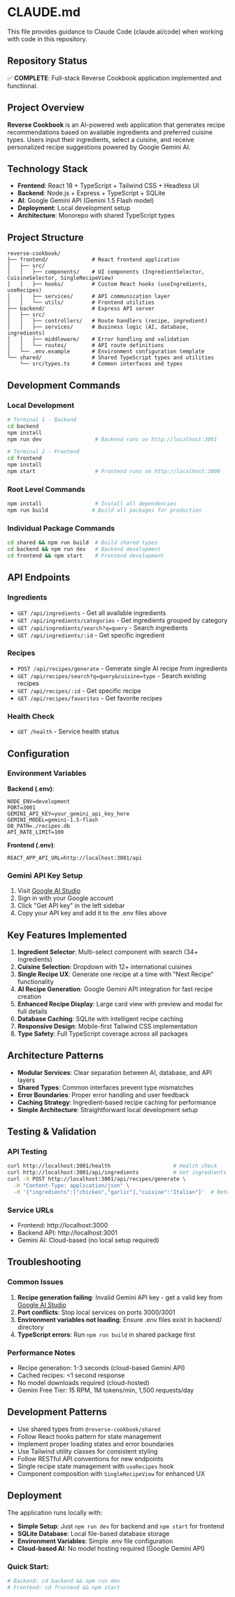 # CLAUDE.md

This file provides guidance to Claude Code (claude.ai/code) when working with code in this repository.

## Repository Status

✅ **COMPLETE**: Full-stack Reverse Cookbook application implemented and functional.

## Project Overview

**Reverse Cookbook** is an AI-powered web application that generates recipe recommendations based on available ingredients and preferred cuisine types. Users input their ingredients, select a cuisine, and receive personalized recipe suggestions powered by Google Gemini AI.

## Technology Stack

- **Frontend**: React 18 + TypeScript + Tailwind CSS + Headless UI
- **Backend**: Node.js + Express + TypeScript + SQLite
- **AI**: Google Gemini API (Gemini 1.5 Flash model)
- **Deployment**: Local development setup
- **Architecture**: Monorepo with shared TypeScript types

## Project Structure

```
reverse-cookbook/
├── frontend/              # React frontend application
│   ├── src/
│   │   ├── components/    # UI components (IngredientSelector, CuisineSelector, SingleRecipeView)
│   │   ├── hooks/         # Custom React hooks (useIngredients, useRecipes)
│   │   ├── services/      # API communication layer
│   │   └── utils/         # Frontend utilities
├── backend/               # Express API server
│   ├── src/
│   │   ├── controllers/   # Route handlers (recipe, ingredient)
│   │   ├── services/      # Business logic (AI, database, ingredients)
│   │   ├── middleware/    # Error handling and validation
│   │   └── routes/        # API route definitions
│   └── .env.example       # Environment configuration template
└── shared/                # Shared TypeScript types and utilities
    └── src/types.ts       # Common interfaces and types
```

## Development Commands

### Local Development
```bash
# Terminal 1 - Backend
cd backend
npm install
npm run dev                 # Backend runs on http://localhost:3001

# Terminal 2 - Frontend  
cd frontend
npm install
npm start                   # Frontend runs on http://localhost:3000
```

### Root Level Commands
```bash
npm install                 # Install all dependencies
npm run build              # Build all packages for production
```

### Individual Package Commands
```bash
cd shared && npm run build  # Build shared types
cd backend && npm run dev   # Backend development
cd frontend && npm start    # Frontend development
```

## API Endpoints

### Ingredients
- `GET /api/ingredients` - Get all available ingredients
- `GET /api/ingredients/categories` - Get ingredients grouped by category
- `GET /api/ingredients/search?q=query` - Search ingredients
- `GET /api/ingredients/:id` - Get specific ingredient

### Recipes
- `POST /api/recipes/generate` - Generate single AI recipe from ingredients
- `GET /api/recipes/search?q=query&cuisine=type` - Search existing recipes
- `GET /api/recipes/:id` - Get specific recipe
- `GET /api/recipes/favorites` - Get favorite recipes

### Health Check
- `GET /health` - Service health status

## Configuration

### Environment Variables

**Backend (.env)**:
```env
NODE_ENV=development
PORT=3001
GEMINI_API_KEY=your_gemini_api_key_here
GEMINI_MODEL=gemini-1.5-flash
DB_PATH=./recipes.db
API_RATE_LIMIT=100
```

**Frontend (.env)**:
```env
REACT_APP_API_URL=http://localhost:3001/api
```


### Gemini API Key Setup

1. Visit [Google AI Studio](https://aistudio.google.com)
2. Sign in with your Google account
3. Click "Get API key" in the left sidebar
4. Copy your API key and add it to the .env files above

## Key Features Implemented

1. **Ingredient Selector**: Multi-select component with search (34+ ingredients)
2. **Cuisine Selection**: Dropdown with 12+ international cuisines
3. **Single Recipe UX**: Generate one recipe at a time with "Next Recipe" functionality
4. **AI Recipe Generation**: Google Gemini API integration for fast recipe creation
5. **Enhanced Recipe Display**: Large card view with preview and modal for full details
6. **Database Caching**: SQLite with intelligent recipe caching
7. **Responsive Design**: Mobile-first Tailwind CSS implementation
8. **Type Safety**: Full TypeScript coverage across all packages

## Architecture Patterns

- **Modular Services**: Clear separation between AI, database, and API layers
- **Shared Types**: Common interfaces prevent type mismatches
- **Error Boundaries**: Proper error handling and user feedback
- **Caching Strategy**: Ingredient-based recipe caching for performance
- **Simple Architecture**: Straightforward local development setup

## Testing & Validation

### API Testing
```bash
curl http://localhost:3001/health                    # Health check
curl http://localhost:3001/api/ingredients           # Get ingredients
curl -X POST http://localhost:3001/api/recipes/generate \
  -H "Content-Type: application/json" \
  -d '{"ingredients":["chicken","garlic"],"cuisine":"Italian"}'  # Returns single recipe
```

### Service URLs
- Frontend: http://localhost:3000
- Backend API: http://localhost:3001
- Gemini AI: Cloud-based (no local setup required)

## Troubleshooting

### Common Issues

1. **Recipe generation failing**: Invalid Gemini API key - get a valid key from [Google AI Studio](https://aistudio.google.com)
2. **Port conflicts**: Stop local services on ports 3000/3001
3. **Environment variables not loading**: Ensure .env files exist in backend/ directory
4. **TypeScript errors**: Run `npm run build` in shared package first

### Performance Notes

- Recipe generation: 1-3 seconds (cloud-based Gemini API)
- Cached recipes: <1 second response  
- No model downloads required (cloud-hosted)
- Gemini Free Tier: 15 RPM, 1M tokens/min, 1,500 requests/day

## Development Patterns

- Use shared types from `@reverse-cookbook/shared`
- Follow React hooks pattern for state management  
- Implement proper loading states and error boundaries
- Use Tailwind utility classes for consistent styling
- Follow RESTful API conventions for new endpoints
- Single recipe state management with `useRecipes` hook
- Component composition with `SingleRecipeView` for enhanced UX

## Deployment

The application runs locally with:
- **Simple Setup**: Just `npm run dev` for backend and `npm start` for frontend
- **SQLite Database**: Local file-based database storage
- **Environment Variables**: Simple .env file configuration
- **Cloud-based AI**: No model hosting required (Google Gemini API)

### Quick Start:

```bash
# Backend: cd backend && npm run dev
# Frontend: cd frontend && npm start
```